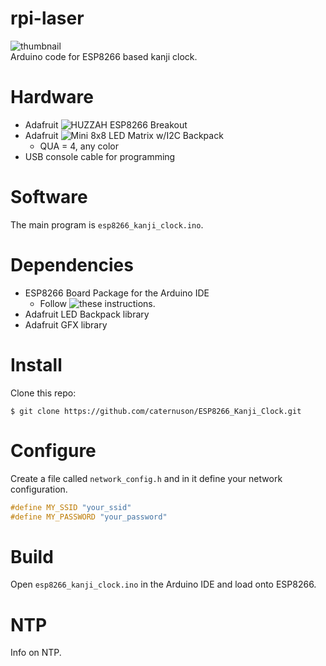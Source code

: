 # rpi-laser
![thumbnail](http://caternuson.github.io/kanji-clock-thumb.jpg)<br/>
Arduino code for ESP8266 based kanji clock.

# Hardware
* Adafruit ![HUZZAH ESP8266 Breakout](https://www.adafruit.com/products/2471)
* Adafruit ![Mini 8x8 LED Matrix w/I2C Backpack](https://www.adafruit.com/products/870)
    * QUA = 4, any color
* USB console cable for programming
    
# Software
The main program is ```esp8266_kanji_clock.ino```.

# Dependencies
* ESP8266 Board Package for the Arduino IDE
    * Follow ![these](https://learn.adafruit.com/adafruit-huzzah-esp8266-breakout/using-arduino-ide) instructions.
* Adafruit LED Backpack library
* Adafruit GFX library

# Install
Clone this repo:
```
$ git clone https://github.com/caternuson/ESP8266_Kanji_Clock.git
```

# Configure
Create a file called ```network_config.h``` and in it define your network configuration.
```c++
#define MY_SSID "your_ssid"
#define MY_PASSWORD "your_password"
```

# Build
Open ```esp8266_kanji_clock.ino``` in the Arduino IDE and load onto ESP8266.

# NTP
Info on NTP.
